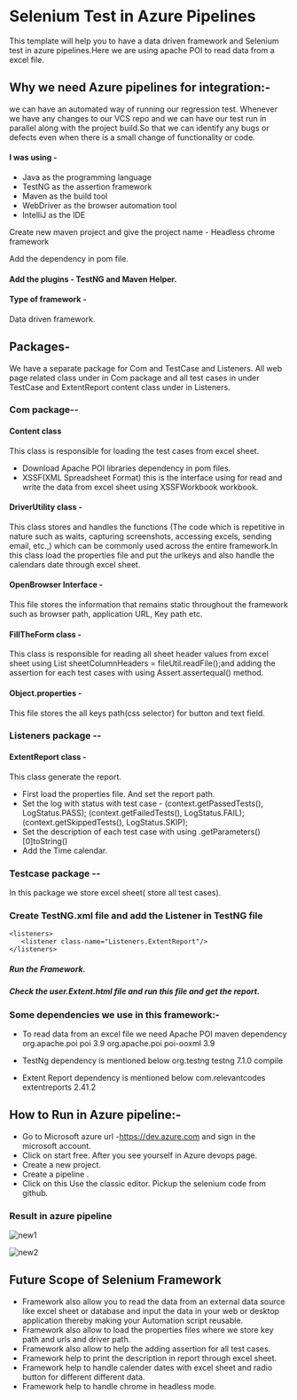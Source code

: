 #      Selenium Test in Azure Pipelines
This template will help you to have a data driven framework and Selenium test in azure pipelines.Here we are using apache POI to read data from a excel file. 

## Why we need Azure pipelines for integration:-

we can have an automated way of running our regression test.  Whenever we have any changes to our VCS repo and we can have our test run in parallel along with the project build.So that we can identify  any bugs or defects even when there is a small change of functionality or code.
#### I was using - 
* Java as the programming language
* TestNG as the assertion framework
* Maven as the build tool
* WebDriver as the browser automation tool
* IntelliJ as the IDE

Create new maven project and give the project name - Headless chrome framework

Add the dependency in pom file.

#### Add the plugins - TestNG and Maven Helper.
#### Type of framework - 
Data driven framework.
## Packages- 
We have a separate package for Com and TestCase and Listeners. All web page related class  under in Com package and all test cases  in under TestCase and ExtentReport content class under in Listeners. 
### Com package--
#### Content class
This class is responsible for loading the test cases from excel sheet.
  * Download Apache POI libraries dependency in pom files.
  * XSSF(XML Spreadsheet Format) this is the interface using for read and write the data from excel sheet using XSSFWorkbook workbook.

#### DriverUtility class - 
This class stores and handles the functions (The code which is repetitive in nature such as waits, capturing screenshots, accessing excels, sending email, etc.,) which can be commonly used across the entire framework.In this class load the properties file and put the urlkeys and also handle the calendars date through excel sheet.
#### OpenBrowser Interface - 
This file stores the information that remains static throughout the framework such as browser path, application URL, Key path etc.
#### FillTheForm class - 
This class is responsible for reading all sheet header values from excel sheet using List<SheetColumnHeader> sheetColumnHeaders = fileUtil.readFile();and adding the assertion for each test cases with using Assert.assertequal() method.
#### Object.properties - 
This file stores the all keys path(css selector) for button and text field.

### Listeners package --
#### ExtentReport class - 
This class generate the report.
  * First load the properties file. And set the report path.
  * Set the log with status with test case - 
    (context.getPassedTests(), LogStatus.PASS);
    (context.getFailedTests(), LogStatus.FAIL);
    (context.getSkippedTests(), LogStatus.SKIP);
  * Set the description of each test case with using  .getParameters()[0]toString()
  * Add the Time calendar.

### Testcase package --
In this package we store excel sheet( store all test cases).

### Create TestNG.xml file and add the Listener in TestNG file

	<listeners>
	   <listener class-name="Listeners.ExtentReport"/>
	</listeners>

##### Run the Framework.
##### Check the user.Extent.html file and run this file and get the report.

### Some dependencies we use in this framework:-
* To read data from an excel file we need Apache POI maven dependency
	<dependency>
	   	<groupId>org.apache.poi</groupId>
	   		<artifactId>poi</artifactId>
	   		<version>3.9</version>
	</dependency>
	<dependency>
	   		<groupId>org.apache.poi</groupId>
	   		<artifactId>poi-ooxml</artifactId>
	   		<version>3.9</version>
	</dependency>
* TestNg dependency is mentioned below
	<dependency>
	   		<groupId>org.testng</groupId>
	   		<artifactId>testng</artifactId>
	   		<version>7.1.0</version>
	   		<scope>compile</scope>
	</dependency>

* Extent Report dependency is mentioned below
	<dependency>
		<groupId>com.relevantcodes</groupId>
	        <artifactId>extentreports</artifactId>
	        <version>2.41.2</version>
	</dependency>

## How to Run in Azure pipeline:-	

* Go to Microsoft azure url -https://dev.azure.com and sign in the microsoft account.
* Click on start free. After you see yourself in Azure devops page.
* Create a new project.
* Create a pipeline .
* Click on this Use the classic editor. Pickup the selenium  code from github.

### Result in azure pipeline 

![new1](https://user-images.githubusercontent.com/43197101/111360018-41224e00-86b2-11eb-81af-25969c598f77.png)

![new2](https://user-images.githubusercontent.com/43197101/111360037-454e6b80-86b2-11eb-8b59-2ce478aee340.png)

## Future Scope of Selenium Framework
* Framework also allow you to read the data from an external data source like excel sheet or database and input the data in your web or desktop application thereby making your Automation script reusable.
* Framework also allow to load the properties files where we store key path and urls and driver path.
* Framework also allow to help the adding assertion for all test cases.
* Framework help to print the description in report through excel sheet.
* Framework help to handle calender dates with excel sheet and radio button for different different data.
* Framework help to handle chrome in  headless mode.










